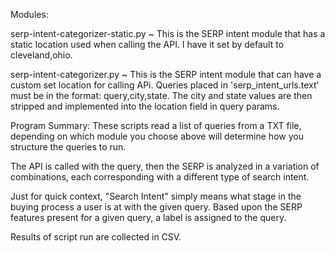 Modules:

serp-intent-categorizer-static.py ~ This is the SERP intent module that has a static location used when calling the API.
I have it set by default to cleveland,ohio.

serp-intent-categorizer.py ~ This is the SERP intent module that can have a custom set location for calling APi.
Queries placed in 'serp_intent_urls.text' must be in the format: query,city,state. The city and state values are then
stripped and implemented into the location field in query params.

Program Summary:
These scripts read a list of queries from a TXT file, depending on which module you choose above will determine how you
structure the queries to run. 

The API is called with the query, then the SERP is analyzed in a variation of combinations, each corresponding with a
different type of search intent. 

Just for quick context, "Search Intent" simply means what stage in the buying process a user is at with the given query.
Based upon the SERP features present for a given query, a label is assigned to the query.

Results of script run are collected in CSV. 